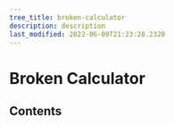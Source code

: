 ```yaml
---
tree_title: broken-calculator
description: description
last_modified: 2022-06-09T21:23:28.2328
---
```


# Broken Calculator

## Contents
